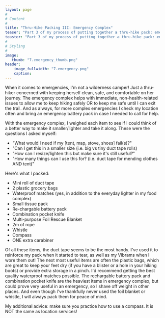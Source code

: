 ```yaml
---
layout: page
#
# Content
#
title: "Thru-Hike Packing III: Emergency Complex"
teaser: "Part 3 of my process of putting together a thru-hike pack: emergency items."
teaster: "Part 3 of my process of putting together a thru-hike pack: emergency items"
#
# Styling
#
image:
   thumb: "7.emergency_thumb.png"
header:
    image_fullwidth: "7.emergency.png"
    caption: 
---
```


When it comes to emergencies, I'm not a wilderness camper! Just a thru-hiker concerned with keeping herself clean, safe, and comfortable on her journey. The emergency complex helps with immediate, non-health-related issues to allow me to keep hiking safely OR to keep me safe until I can exit the trail. And as always, for more complex emergencies I check my location often and bring an emergency battery pack in case I needed to call for help. 

With the emergency complex, I weighed each item to see if I could think of a better way to make it smaller/lighter and take it along. These were the questions I asked myself: 

<ul>
    <li>"What would I need if my [tent, map, stove, shoes] fail(s)?"</li>
    <li>"Can I get this in a smaller size (i.e. big vs tiny duct tape rolls)</li>
    <li>"How can I resize/lighten this but make sure it's still useful?"</li>
    <li>"How many things can I use this for? (i.e. duct tape for mending clothes AND tent)"</li>
</ul>

Here's what I packed:

<ul>
    <li>Mini roll of duct tape</li>
    <li>2 plastic grocery bags</li>
    <li>Waterproof matches (yes, in addition to the everyday lighter in my food complex)</li>
    <li>Small tissue pack</li>
    <li>Re-chargable battery pack</li>
    <li>Combination pocket knife</li>
    <li>Multi-purpose Foil Rescue Blanket</li> 
    <li>2m of rope</li> 
    <li>Whistle</li>
    <li>Compass</li>
    <li>ONE extra carabiner</li>
</ul> 

Of all these items, the duct tape seems to be the most handy. I've used it to reinforce my pack when it started to tear, as well as my Vibrams when I wore them out! The next most useful items are often the plastic bags, which are great to keep your feet dry (if you have a blister or a hole in your hiking boots) or provide extra storage in a pinch. I'd recommend getting the best quality waterproof matches possible. The rechargable battery pack and combination pocket knife are the heaviest items in emergency complex, but could prove very useful in an emergency, so I shave off weight in other places. And even though I've thankfully never used the foil blanket or whistle, I will always pack them for peace of mind.

My additional advice: make sure you practice how to use a compass. It is NOT the same as location services!  
